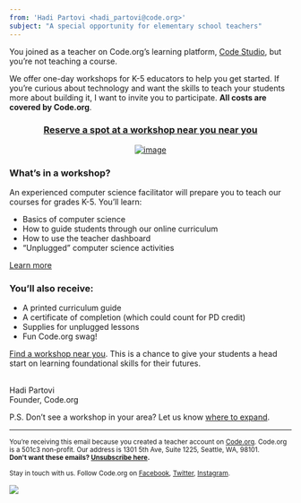 ```yaml
---
from: 'Hadi Partovi <hadi_partovi@code.org>'
subject: "A special opportunity for elementary school teachers"
---
```


You joined as a teacher on Code.org’s learning platform, [Code Studio](https://studio.code.org/), but you’re not teaching a course.

We offer one-day workshops for K-5 educators to help you get started. If you’re curious about technology and want the skills to teach your students more about building it, I want to invite you to participate. **All costs are covered by Code.org**.

<center>

### [Reserve a spot at a workshop near you near you](https://code.org/professional-development-workshops)

[![image](https://staging.code.org/images/fit-300/k5teacherquotesrevised.png)](https://code.org/k5)

</center>

### What’s in a workshop?
An experienced computer science facilitator will prepare you to teach our courses for grades K-5. You’ll learn:

- Basics of computer science
- How to guide students through our online curriculum
- How to use the teacher dashboard
- “Unplugged” computer science activities

[Learn more](https://code.org/k5)

### You’ll also receive:

- A printed curriculum guide
- A certificate of completion (which could count for PD credit)
- Supplies for unplugged lessons
- Fun Code.org swag!

[Find a workshop near you](https://code.org/k5). This is a chance to give your students a head start on learning foundational skills for their futures. 


<br/>
Hadi Partovi<br />
Founder, Code.org
<br />

P.S. Don’t see a workshop in your area? Let us know [where to expand](https://docs.google.com/a/code.org/forms/d/1QoWzKV5n2Fxx-W90LmmMWxY7qndMo1IE0QWZcxY9OTI/viewform). 

<hr>

<small>You’re receiving this email because you created a teacher account on <a href="https://code.org/">Code.org</a>. Code.org is a 501c3 non-profit. Our address is 1301 5th Ave, Suite 1225, Seattle, WA, 98101.</small> <br />
<small><strong>Don't want these emails? <a href="<%= unsubscribe_link %>">Unsubscribe here</a>.</strong></small></p>
<p><small>Stay in touch with us. Follow Code.org on
<a href="https://www.facebook.com/Code.org">Facebook</a>, <a href="https://twitter.com/codeorg">Twitter</a>, <a href="https://instagram.com/codeorg">Instagram</a>.
</small></p>

![](<%= tracking_pixel %>)